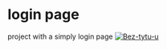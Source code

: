 # login page
project with a simply login page
<a href="https://ibb.co/xGTJNDs"><img src="https://i.ibb.co/y5jWrXR/Bez-tytu-u.jpg" alt="Bez-tytu-u" border="0" /></a>
